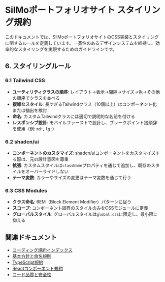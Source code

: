 # SilMoポートフォリオサイト スタイリング規約

このドキュメントでは、SilMoポートフォリオサイトのCSS実装とスタイリングに関するルールを定義しています。一貫性のあるデザインシステムを維持し、効率的なスタイリングを実現するためのガイドラインです。

## 6. スタイリングルール

### 6.1 Tailwind CSS

- **ユーティリティクラスの順序**: レイアウト→表示→間隔→サイズ→色→その他の順序でクラスを並べる
- **複雑なスタイル**: 長すぎるTailwindクラス（10個以上）はコンポーネント化または抽出を検討
- **命名**: カスタムTailwindクラスには適切で説明的な名前を付ける
- **レスポンシブ設計**: モバイルファーストで設計し、ブレークポイント接頭辞を使用（例: `md:`, `lg:`）

### 6.2 shadcn/ui

- **コンポーネントのカスタマイズ**: shadcn/uiコンポーネントをカスタマイズする際は、元の設計意図を尊重
- **拡張**: カスタムスタイルは`className`プロパティを通じて追加し、既存のスタイルをオーバーライドしない
- **テーマ変数**: カラーやサイズの変更はテーマ変数を通じて行う

### 6.3 CSS Modules

- **クラス命名**: BEM（Block Element Modifier）パターンに従う
- **スコープ**: コンポーネント固有のスタイルのみをCSSモジュールに定義
- **グローバルスタイル**: グローバルスタイルは`global.css`に限定し、最小限に抑える

## 関連ドキュメント

- [コーディング規約インデックス](./index.md)
- [基本方針と命名規則](./基本方針と命名規則.md)
- [TypeScript規約](./TypeScript規約.md)
- [Reactコンポーネント規約](./Reactコンポーネント規約.md)
- [コード品質と安全性](./コード品質と安全性.md) 